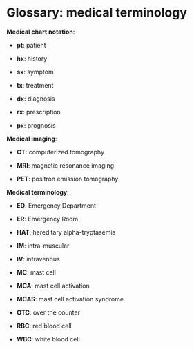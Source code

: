 # Glossary: medical terminology

**Medical chart notation**:

* **pt**: patient

* **hx**: history

* **sx**: symptom

* **tx**: treatment

* **dx**: diagnosis

* **rx**: prescription

* **px**: prognosis

**Medical imaging**:

* **CT**: computerized tomography

* **MRI**: magnetic resonance imaging

* **PET**: positron emission tomography

**Medical terminology**:

* **ED**: Emergency Department

* **ER**: Emergency Room

* **HAT**: hereditary alpha-tryptasemia

* **IM**: intra-muscular

* **IV**: intravenous

* **MC**: mast cell

* **MCA**: mast cell activation

* **MCAS**: mast cell activation syndrome

* **OTC**: over the counter

* **RBC**: red blood cell

* **WBC**: white blood cell
